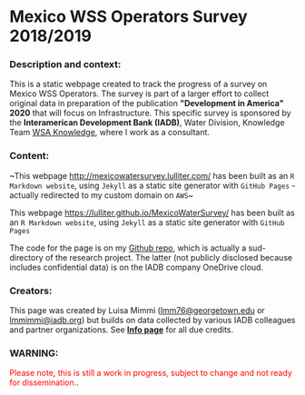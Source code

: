 # Mexico WSS Operators Survey 2018/2019

### Description and context: 
This is a static webpage created to track the progress of a survey on Mexico WSS Operators. The survey is part of a larger effort to collect original data in preparation of the publication **"Development in America" 2020** that will focus on Infrastructure. This specific survey is sponsored by the **Interamerican Development Bank (IADB)**, Water Division, Knowledge Team  [WSA Knowledge](https://idbg.sharepoint.com/sites/WSAknowledge), where I work as a consultant. 

### Content: 
~This webpage http://mexicowatersurvey.lulliter.com/ has been built as an `R Markdown website`, using `Jekyll` as a static site generator with `GitHub Pages` - actually redirected to my custom domain on `AWS`~ 

This webpage https://lulliter.github.io/MexicoWaterSurvey/ has been built as an `R Markdown website`, using `Jekyll` as a static site generator with `GitHub Pages`  


The code for the page is on my [Github repo](https://github.com/Lulliter/MexicoWaterSurvey), which is actually a sud-directory of the research project. The latter (not publicly disclosed because includes confidential data) is on the IADB company OneDrive cloud. 	

### Creators: 
This page was created by Luisa Mimmi (lmm76@georgetown.edu or lmmimmi@iadb.org) but builds on data collected by various IADB colleagues and partner organizations. See [**Info page**](http://mexicowatersurvey.lulliter.com/info.html) for all due credits. 

### WARNING: 
<span style="color:red">Please note, this is still a work in progress, subject to change and not ready for dissemination.</span>.

